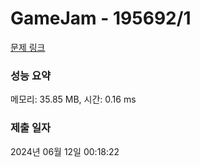# GameJam - 195692/1 

[문제 링크](https://level.goorm.io/exam/195692/gamejam/quiz/1) 

### 성능 요약

메모리: 35.85 MB, 시간: 0.16 ms

### 제출 일자

2024년 06월 12일 00:18:22

